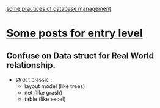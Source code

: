 [some practices of database management](https://www.lucidchart.com/blog/database-management-best-practices)

# [Some posts for entry level](https://www.liaoxuefeng.com/wiki/1177760294764384/1179613436834240)

## Confuse on Data struct for Real World relationship.
 
 + struct classic : 
   +  layout model    (like trees) 
   +  net             (like grash) 
   +  table           (like excel)

